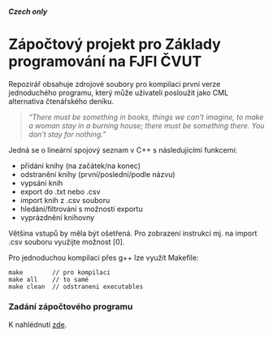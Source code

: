 ##### Czech only
# Zápočtový projekt pro Základy programování na FJFI ČVUT
Repozirář obsahuje zdrojové soubory pro kompilaci první verze jednoduchého programu, který může uživateli posloužit jako CML alternativa čtenářského deníku.

> *“There must be something in books, things we can’t imagine, to make a woman stay in a burning house; there must be something there. You don’t stay for nothing.”*

Jedná se o lineární spojový seznam v C++ s následujícími funkcemi:

- přidání knihy (na začátek/na konec)
- odstranění knihy (první/poslední/podle názvu)
- vypsání knih
- export do .txt nebo .csv
- import knih z .csv souboru
- hledání/filtrování s možností exportu
- vyprázdnění knihovny

Většina vstupů by měla být ošetřená. Pro zobrazení instrukcí mj. na import .csv souboru využijte možnost [0].

Pro jednoduchou kompilaci přes g++ lze využít Makefile:

```
make		// pro kompilaci
make all	// to samé
make clean	// odstraneni executables
```

### Zadání zápočtového programu
K nahlédnutí [zde](/assets/zadani.pdf).
